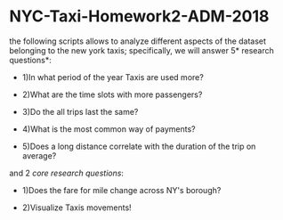 # NYC-Taxi-Homework2-ADM-2018
the following scripts allows to analyze different aspects of the dataset belonging to the new york taxis; specifically, we will answer 5* research questions*:

* 1)In what period of the year Taxis are used more?

* 2)What are the time slots with more passengers?

* 3)Do the all trips last the same?

* 4)What is the most common way of payments?

* 5)Does a long distance correlate with the duration of the trip on average?

and 2 *core research questions*:

* 1)Does the fare for mile change across NY's borough?

* 2)Visualize Taxis movements!


